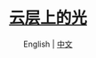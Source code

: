 <h1 align="center">
  <a href="https://github.com/chuxin-cs" target="_blank">云层上的光</a>
</h1>

<p align="center">
  <span>English | <a href="./README.zh-CN.md">中文</a></span>
</p>



